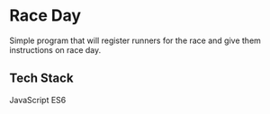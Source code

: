 
# Race Day

Simple program that will register runners for the race and give them instructions on race day.
## Tech Stack

JavaScript ES6


